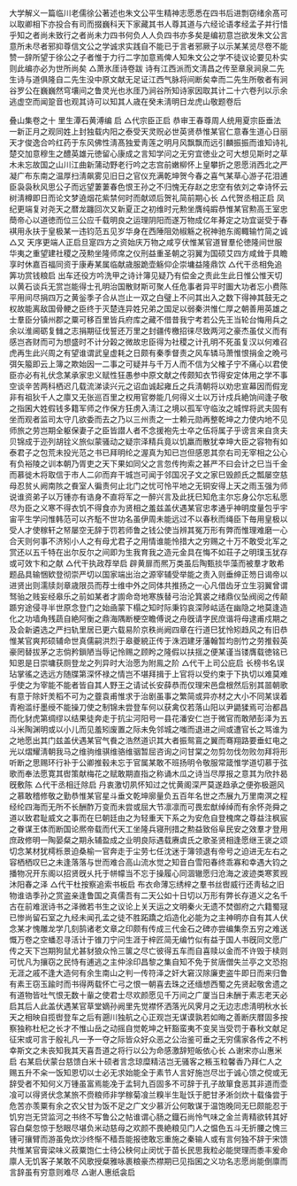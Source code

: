 <!-- { "loadSidebar": true } -->
大学解义一篇临川老儒徐公著述也朱文公平生精神志愿悉在四书后进剽窃绪余髙可以取卿相下亦投合有司而掇巍科天下家藏其书人尊其道与六经论语孝经孟子并行惜乎知之者尚未致行之者尚未力四书何负人人负四书亦多矣是编初意岂欲发朱文公言意所未尽者邪抑尊信文公之学诚求实践自不能已于言者邪厥子以示某某览尽卷不能赞一辞所望于徐公之子者惟于力行二字加意焉俾人知朱文公之学不徒议论要见朴实则此编亦必为世所尚矣
△萧氷厓诗卷跋
诗有江西派而文淸昌之传至章泉涧泉二先生诗与道俱隆自二先生没中原文献无足证江西气脉将间断矣幸而二先生所敬者有涧谷罗公在巍巍然穹壤间之鲁灵光也氷厓乃涧谷所知诗家因取其计二十六卷刋以示余逃虚空而闻跫音也观其诗可以知其人歳在癸未淸明日龙虎山敬题卷后

叠山集卷之十 里生潭石黄溥编
启
△代宗臣正启
恭审王春尊周人统用夏宗臣垂法一新正月之观同姓上封独载内阳之泰受天灵贶必世英贤恭惟某官仁意春生道心日丽天才俊逸合吟红药于东风佛性淸髙独爱靑莲之明月风飘飘而远引麟振振而谁知诗礼楚交加意穆生之醴英雄元徳留心康成之言知学问之无穷宜徳业之可大想见斯时之草木未忘故国之山川江曲新蒲动野老行吟之志宫前嫩柳怀上皇攀折之恩愿消西北之严凝广布东南之温厚扫淸飙雾见旧日之官仪充满乾坤贺今春之喜气某草心游子花泪逋臣袅袅秋风思公子而远望萋萋春色恨王孙之不归愧无存赵之忠空有依刘之幸诗怀云树淸樽即日而论文梦遶烟花紫禁何时而献颂后贺礼简前期心长
△代贺丞相正启
凤纪更端复对尧天之暦龙躔回次又新夏正之初维时元勲坐膺纯嘏恭惟某官勲高王室忠蕳帝心以道徳而位三公应千载明良之运理阴阳而遂万物成亿年朞定之功宜诞受于春褀用永扶于皇极某一违钧范五见岁华身在西陲阻効椒觞之祝神驰东阁輙输竹简之诚
△又
天序更端人正启旦寔四方之资始庆万物之咸亨伏惟某官道冒羣伦徳隆间世服华夷之重望建社稷之茂勲坐隆师席之仪刑益重圣朝之羽翼为国硕艾四方咸耸于具瞻享时休嘉百福同资于康寿某属临献歳服跪壶觞仰企崇墉益隆鼎饮
△代干丞相免追筭功赏钱粮启
出车还役方吟洗甲之诗计簿见疑乃有偿金之责此生此日惟公惟天切以黄石谈兵无赏岂能得士孔明治国散财斯可聚人任危事者异平时圗大功者忘小费陈平用间尽捐四万之黄釡季子合从岂止一双之白璧上不问其出入之数下得神其鼓无之权故能离敌国骨鲠之臣终于灭楚连异姓兄弟之国足以弱秦洪惟仁厚之朝善用英雄之士羣臣分镇州郡之粟可移百里皆兵府库之藏不借昔我宁考若公先王当轮台悔用兵之余以淮阃砺复雠之志捐期征伐誓还万里之封疆传檄招徕尽致两河之豪杰虽仗义而有感岂吝财而可为想盛时不计分榖之微故忠臣得为社稷之计孔明不死虽复汉以何难召虎再生此兴周之有望谁谓武皇虚耗之日颇有秦季督责之风车辚马萧惟恨捐金之晩弓弭矢箙即云上簿之欺始因一二事之可疑并与千万人而不信为父榷子宁不痛心以君使臣亦必有礼伏念某承家忠义赋性狂愚参中原文献之传颇知衣节得安定体用之学不事空谈辛苦两科栖迟几载流涕读兴元之诏血诚起雍丘之兵淸朝将以劝忠宣幕因而假宠非有祖狄千人之廪又无张巡百里之权用官劵能几何得义士以万计戍兵絶饷间逢子敬之指囷大姓假钱多籍军师之作保方狂虏入淸江之境以孤军守临汝之城悍将武夫固有坐而观者监司太守几欲委而去之乃以三州责之一士赖元勋再整乾坤之力使内地不见师旅之劳岂期全躯保妻子之臣皆譛人者不念援袍先士卒之伍将属子乎谤言来自贪夫贝锦成于迩列胡铨义旅似蒙骚动之疑宗泽精兵竟以饥羸而散犹幸坤大臣之容物有如泰君子之包荒未投光范之书已拜明纶之渥真为知已岂但感恩其奈右司无宰相之公心有负裕陵之训本朝乃胥吏之天下果如同父之言忽传拘索之甚严不曰会计之巳当千金而慕徙木将取信于市人二卯而弃干城岂可闻于邻国况子文之家巳毁颜氏之瓢屡空慈母忍贫乆阙南陔之飬室人徧责何止北门之忧可怜平地之无铜安得上天之雨玉强为师说谁资弟子以万锺亦有诰身不直将军之一醉兴言及此抚巳知危主尔忘身公尔忘私愿尽为臣之义寒不得衣饥不得食亦为贤相之羞兹盖伏遇某官忠孝通乎神明度量包乎宇宙平生学问惟韩范可以齐駈不世功名虽伊周未能远过不以春秋而绳臣下毎用皇极以受人才使稼轩之帑屡空无辞于罚若师鲁之钱公使当辨其冤万形有弊而惟理难磨一心合天则何事不济矧小人之有母尤君子之用情谁能怜措大之穷赐之十万不敢受北军之赏还以五千特在出尔反尔之间即为生我育我之造元金具在悔不如荘子之明璞玉犹存或可效卞和之献
△代干执政荐举启
辟黄扉而熈万类虽后陶甄掞华藻而被羣才敢希题品具输悃欵登彻崇严切以国家端出治之源宰辅受举能之责入则垂绅正笏日谒帝以进贤出则濡牍剡章歳限员而荐士维中外之同体共推扬之一心凡借齿牙立生羽翼曾谓驽骀之贱妄经皋乐之前如某者才謭命竒地寒族替弓治沦箕裘之绪鼎仪坠阀阅之传颠踬穷途侵寻半世原念登门之始凾蒙下榻之知时际秉钧哀深陟岵适在幽隐之地莫逢造化之功墙角残蔬自絶阿衡之鼎海隅断梗空瞻傅说之舟旣请字民庶谐将母逮甫戍期之及会新遴选之严扫轨里居已更六载易阶京秩尚阙四章在行道巳犹怜矧趋风之有旧恭惟某官爽邦硕辅命世真儒嗣洪烈于皋夔綂正传于洙泗建牙藩翰暂均剖竹之劳推毂英豪罔替拔茅之志倘矜鎻陋当辱记怜赐之顾盻之隆假以扶揺之便某谨当镂膺载徳铭已知恩是日崇墉获厕登龙之列异时大治愿为附鳯之阶
△代干上司公庇启
长榜书名误玷掌徭之选远方随牒第深怀禄之情岂不堪拜揖于上官将以受约束于下执切以难莫难乎使之为宰能不能者皆自其人野王之请试长安薛恭而仅理宋邑盘根然后别其噐朝歌有意于除奸羙稻不可为之虀袁甫惟求于治剧虽事之繁简或异亦材之大小不同某误着青袍滥纡墨绶不能操刀使之制锦未尝登车何以获禽仅若落山阳以尹鼯猱焉可治都昌而化豺虎第绸缪以结果徒奔走于抗尘河阳号一县花潘安仁岂于微官而敢陋彭泽为五斗米陶渊明或以小儿而见羞矧废置之际未免邻城之嗤而退进之间或遭官长之骂谁为之地愿出其门兹盖伏遇某官气飬之浩然道识其大者振鸳鵉之翼而骞翔路要垂虹电之光以熠耀淸朝我马之维驹维骐维骆维骃暂屈咨询之问甘棠之勿剪勿伐勿败勿拜将形听断之思赐环行补于公卿推毂未忘于官属某敢不班扬明令敬服常箴惟学道切慕于弦歌而奉法愿寛其辔策献梅花之赋敢期直指之称诵木瓜之诗当尽厚报之意其为欣抃曷旣敷陈
△代干丞相迁除启
丹衷激切夙怀知过之忧黄阁深严莫遂趋承之便弥极遡风之慕敢稽修敬之勤恭惟某官星斗垂文乾坤廓量负五百年名世之杰展九万里南溟之程经纶四海而无所不长酬酢万变而未尝或屈大节凛凛而可畏宏猷绰绰而有余怀尧舜之道以致君耻威文之事而在巳朝廷由之为轻重天下系之为安危自登槐席之尊益注枫宸之眷谋王体而断国论熈帝载而代天工坐隆兵寝刑措之勲益致俗阜民安之效羣才登用庶政修明一陶晏粲之期永辅盈成之业明良际遇载赓虞氏之歌圣贤相逢愿继王褒之颂切念某材犹樗栎景迫桑榆一官奔走于尘劳七任沈迷于簿领退有帝号之迫进无左右之容栖栖叹巳之未逢落落与世而难合高山流水觉之知音白雪阳春终乖寡和幸遇大钧之播物况开东阁以招贤旣乆托于帡幪当不忘于操履心同涸辙愿归沧海之波迹类寒荄觊沐阳春之泽
△代干杜按察追索书板启
布衣命薄忘绣梓之羣书丝辔威行还靑毡之旧物谁诰季孙之赏盗亲逢鲁国之真儒吾有二天公如十日切以万形有弊长存道义之名千古在前难泯诗书之泽微若书生之议论上关天运之文明秦火无遗不焚御府之六籍蜀冦已惨尚留石室之九经未闻孔孟之徒不胜跖蹻之熖造化必能为之主神明亦自有其人伏念某才愧雕龙学几刻鹄诸老文章之印颇有传成三代金石之碑亦尝编集奈五穷之难送慨万卷之空蟠忍寻活计于锥刀宁问生涯于梓匠简无编竹似有益于国人书旣同文愿广传之天下岂期狗鼠尤甚豺狼众怜三箧之尽亡彼得五车而自喜赎以金而不许毁于椟则可忧凡为攘窃之民恃有逋逃之主仲涂印昌黎之集自知不免于贫唐僧失兰亭之文恐抱无涯之戚不逢大造何有余生南山之判一传符泽之奸大窘汉除廉吏盗牛即日而来归鲁有素王窃玉踰时而书得两载怀亡弓之恨一朝喜去珠之还缅想西蜀之先贤起敬舍遗之有道物皆吐气恨无数十軰之使君士尽欢颜愿见千万间之广厦当日未酬于素志老天必启其后人此盖伏遇某官草堂嫡孙阙里先觉襟怀洒落光风霁月之无边志虑淸明秋水长天之相映自揽辔登车之后有遡川独航之心正观岂无谋谟孰若如晦之善断庆暦固多按察独称杜杞之长才不惟山岳之动摇自觉乾坤之轩豁蛮夷不变吴当受罚于春秋文献足征宋或可言于殷礼凡一予一夺之际皆众好众恶之公治鉴可垂之无穷儒家各传之不杇幸斯文之未丧知我其天喜吾道之将行以公为命感激辞短皈依心长
△谢宋亦山惠米启
右某启伏蒙台慈馈白米十硕者言念琼糜精洁岂无骚客之粻玉粒馨香乃拜仁人之赐五升不籴一饭知恩切以士必无求始能全于素节人言好施岂尽岀于诚心馈之傥或无辞受者不知何义万锺虽富焉能凂于孟轲九百固多不可辞于孔子故箪食恶其非道而壶飡可以得贤伏念某旅不赍粮师非学稼菊飡兰糗半生耻饫于肥甘矛淅剑炊十载俻尝于危苦亦羡粟有余之农父甘为饭不足之广文少慕沂公何敢谋于温饱晚同无巳颇能忍于饥穷岂无贷监河之书终不写鲁公之帖谁谓心肠之鐡石尚怜气味之金兰靑精欲转其好容白粲忽惊于愁眼尽堪负米动慈母之欢颜不畏絶粮见门人之愠色五斗无折腰之愧三锺可攘臂而游虽免炊沙终惭不穑吾能报徳敢忘重施之秦输人或有言何独不辞于宋馈共惟某官膏梁味义菽粟饱仁士待公秧何止闵忧于苗长民思我粒必能爕理而黍丰爰命廪人无饥客子某敢不风歌授粲雅咏裹粮豪杰襟期已见指囷之义功名志愿尚能倒廪而言辞虽有穷意则难尽
△谢人惠纸衾启
